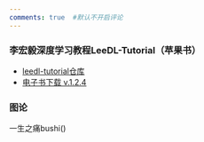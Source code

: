 ```yaml
---
comments: true  #默认不开启评论
---
```


### 李宏毅深度学习教程LeeDL-Tutorial（苹果书）
- [leedl-tutorial仓库](https://github.com/datawhalechina/leedl-tutorial)
- [电子书下载 v.1.2.4](https://github.com/datawhalechina/leedl-tutorial/releases/download/v1.2.4/LeeDL_Tutorial_v.1.2.4.pdf)


### 图论
一生之痛bushi()
